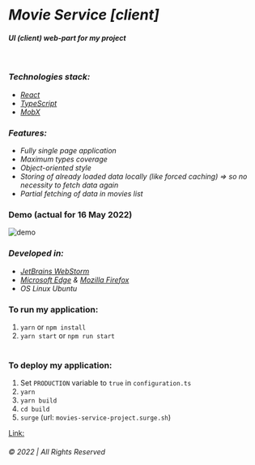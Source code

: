 # _Movie Service [client]_  
#### _UI (client) web-part for my project_

&nbsp;  

### _Technologies stack:_ 
* _[React](https://reactjs.org/)_  
* _[TypeScript](https://www.typescriptlang.org/)_  
* _[MobX](https://mobx.js.org/README.html)_


### _Features:_  
* _Fully single page application_
* _Maximum types coverage_  
* _Object-oriented style_  
* _Storing of already loaded data locally (like forced caching) => so no necessity to fetch data again_
* _Partial fetching of data in movies list_ 

### Demo (actual for 16 May 2022)  
![demo](demo.gif)


### _Developed in:_  
* _[JetBrains WebStorm](https://www.jetbrains.com/webstorm/)_  
* _[Microsoft Edge](https://www.microsoft.com/en-us/edge) & [Mozilla Firefox](https://www.mozilla.org/en-US/exp/firefox/new/)_  
* _OS Linux Ubuntu_


### To run my application:  
1. `yarn` or `npm install`  
2. `yarn start` or `npm run start`  
&nbsp;   


### To deploy my application:  
1. Set `PRODUCTION` variable to `true` in `configuration.ts`  
2. `yarn`  
3. `yarn build`  
4. `cd build`  
5. `surge`  (url: `movies-service-project.surge.sh`)

[Link: ]()

###### © 2022 | All Rights Reserved
